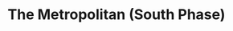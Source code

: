 ---
title: The Metropolitan (South Phase)
phone: 
website: http://charitieshousing.org/2112-monterey/
management: Charities Housing Management
tags: []
---